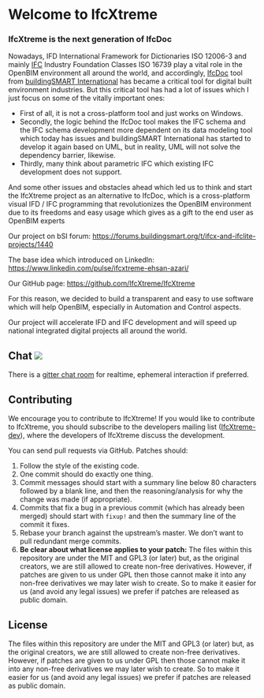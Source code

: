 # Welcome to IfcXtreme
### IfcXtreme is the next generation of IfcDoc

Nowadays, IFD International Framework for Dictionaries ISO 12006-3 and mainly [IFC](https://www.buildingsmart.org/about/what-is-openbim/ifc-introduction/) Industry Foundation Classes ISO 16739 play a vital role in the OpenBIM environment all around the world, and accordingly, [IfcDoc](https://technical.buildingsmart.org/resources/ifcdoc/) tool from [ buildingSMART International](https://www.buildingsmart.org/) has became a critical tool for digital built environment industries.
But this critical tool has had a lot of issues which I just focus on some of the vitally important ones:

* First of all, it is not a cross-platform tool and just works on Windows.
* Secondly, the logic behind the IfcDoc tool makes the IFC schema and the IFC schema development more dependent on its data modeling tool which today has issues and buildingSMART International has started to develop it again based on UML, but in reality, UML will not solve the dependency barrier, likewise.
* Thirdly, many think about parametric IFC which existing IFC development does not support.

And some other issues and obstacles ahead which led us to think and start the IfcXtreme project as an alternative to IfcDoc, which is a cross-platform visual IFD / IFC programming that revolutionizes the OpenBIM environment due to its freedoms and easy usage which gives as a gift to the end user as OpenBIM experts

Our project on bSI forum: https://forums.buildingsmart.org/t/ifcx-and-ifclite-projects/1440

The base idea which introduced on LinkedIn: https://www.linkedin.com/pulse/ifcxtreme-ehsan-azari/

Our GitHub page: https://github.com/IfcXtreme/IfcXtreme


For this reason, we decided to build a transparent and easy to use software which will help OpenBIM, especially in Automation and Control aspects.

Our project will accelerate IFD and IFC development and will speed up national integrated digital projects all around the world.


## Chat [![](https://img.shields.io/gitter/room/IfcXtreme/community.svg?color=blueviolet)](https://gitter.im/IfcXtreme/community)
There is a [gitter chat room](https://gitter.im/IfcXtreme/community#) for realtime, ephemeral interaction if preferred.

## Contributing
We encourage you to contribute to IfcXtreme! If you would like to contribute to IfcXtreme, you should subscribe to the developers mailing list ([IfcXtreme-dev](http://eepurl.com/gvsWSP)), where the developers of IfcXtreme discuss the development.

You can send pull requests via GitHub. Patches should:

1.  Follow the style of the existing code.
2.  One commit should do exactly one thing.
3.  Commit messages should start with a summary line below 80 characters followed by a blank line, and then the reasoning/analysis for why the change was made (if appropriate).
4.  Commits that fix a bug in a previous commit (which has already been merged) should start with `fixup!` and then the summary line of the commit it fixes.
5.  Rebase your branch against the upstream’s master. We don’t want to pull redundant merge commits.
6.  **Be clear about what license applies to your patch:** The files within this repository are under the MIT and GPL3 (or later) but, as the original creators, we are still allowed to create non-free derivatives. However, if patches are given to us under GPL then those cannot make it into any non-free derivatives we may later wish to create. So to make it easier for us (and avoid any legal issues) we prefer if patches are released as public domain.

## License
The files within this repository are under the MIT and GPL3 (or later) but, as the original creators, we are still allowed to create non-free derivatives. However, if patches are given to us under GPL then those cannot make it into any non-free derivatives we may later wish to create. So to make it easier for us (and avoid any legal issues) we prefer if patches are released as public domain.
